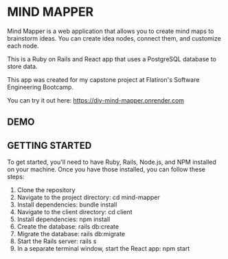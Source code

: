 # MIND MAPPER

Mind Mapper is a web application that allows you to create mind maps to brainstorm ideas. You can create idea nodes, connect them, and customize each node.

This is a Ruby on Rails and React app that uses a PostgreSQL database to store data.

This app was created for my capstone project at Flatiron's Software Engineering Bootcamp.

You can try it out here: https://diy-mind-mapper.onrender.com 

## DEMO


## GETTING STARTED

To get started, you'll need to have Ruby, Rails, Node.js, and NPM installed on your machine. Once you have those installed, you can follow these steps:

1. Clone the repository
2. Navigate to the project directory: cd mind-mapper
3. Install dependencies: bundle install
4. Navigate to the client directory: cd client
5. Install dependencies: npm install
6. Create the database: rails db:create
7. Migrate the database: rails db:migrate
8. Start the Rails server: rails s
9. In a separate terminal window, start the React app: npm start
